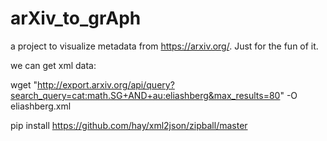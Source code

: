 # arXiv_to_grAph

a project to visualize metadata from https://arxiv.org/. Just for the fun of it.

we can get xml data:

wget "http://export.arxiv.org/api/query?search_query=cat:math.SG+AND+au:eliashberg&max_results=80" -O eliashberg.xml

pip install https://github.com/hay/xml2json/zipball/master
